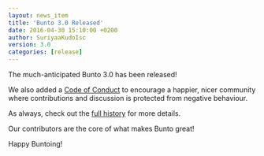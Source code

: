 ```yaml
---
layout: news_item
title: 'Bunto 3.0 Released'
date: 2016-04-30 15:10:00 +0200
author: SuriyaaKudoIsc
version: 3.0
categories: [release]
---
```


The much-anticipated Bunto 3.0 has been released!

We also added a [Code of Conduct](/docs/conduct/) to encourage a happier, nicer community where contributions and discussion is protected from negative behaviour.

As always, check out the [full history](/docs/history/#v3-0-0) for more details.

Our contributors are the core of what makes Bunto great!

Happy Buntoing!

